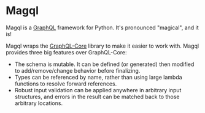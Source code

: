 Magql
=====

Magql is a [GraphQL] framework for Python. It's pronounced "magical", and it is!

Magql wraps the [GraphQL-Core] library to make it easier to work with. Magql
provides three big features over GraphQL-Core:

-   The schema is mutable. It can be defined (or generated) then modified to
    add/remove/change behavior before finalizing.
-   Types can be referenced by name, rather than using large lambda functions to
    resolve forward references.
-   Robust input validation can be applied anywhere in arbitrary input
    structures, and errors in the result can be matched back to those arbitrary
    locations.

[GraphQL]: https://graphql.org
[GraphQL-Core]: https://graphql-core-3.readthedocs.io
